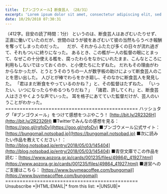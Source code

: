 ```yaml
---
title: 【ブンゴウメール】断食芸人 （28/31）
excerpt: 'Lorem ipsum dolor sit amet, consectetur adipiscing elit, sed do eiusmod tempor incididunt ut labore et dolore magna aliqua. Praesent elementum facilisis leo vel fringilla est ullamcorper eget. At imperdiet dui accumsan sit amet nulla facilisi morbi tempus.'
date: 10/29/2018 07:30:31
---
```


（412字。目安の読了時間：1分） というのは、断食芸人はあざむいたりせず、正直に働いていたのだが、世間のほうが彼をあざむいて彼の当然もらうべき報酬を奪ってしまったのだった。 　だが、それからふたたび多くの日々が流れ過ぎて、それもついに終りになった。 あるとき、この檻が一人の監督の眼にとまって、なぜこの十分使える檻を、腐ったわらをなかにいれたまま、こんなところに利用もしないでほっておくのか、と小使たちにたずねた。 だれもその理由がわからなかったが、とうとうそのうちの一人が数字板の助けによって断食芸人のことを思い出した。 人びとが棒でわらをかき廻し、そのなかに断食芸人を発見した。 「君はまだ断食をやっているのかね？」と、その監督はたずねた。 「いったい、いつになったらやめるつもりだね？」 「諸君、許してくれ」と、断食芸人はささやくような声でいった。 耳を格子にあてていた監督だけが、芸人のいうことがわかった。 ============================================== ハッシュタグ「#ブンゴウメール」をつけて感想をつぶやこう！ [http://bit.ly/2R2326H](http://bit.ly/2R2326H) ■Twitterでみんなの感想を見る：[https://goo.gl/rgfoDv](https://goo.gl/rgfoDv) ■ブンゴウメール公式サイト：[https://bungomail.notsobad.jp](https://bungomail.notsobad.jp) ■次に読みたい作品を教えてください！：[http://blog.notsobad.jp/entry/2018/05/03/145404](http://blog.notsobad.jp/entry/2018/05/03/145404) ■青空文庫でこの作品を読む：[https://www.aozora.gr.jp/cards/001235/files/49864\_41927.html](https://www.aozora.gr.jp/cards/001235/files/49864_41927.html) ■運営へのご支援はこちら： [https://www.buymeacoffee.com/bungomail](https://www.buymeacoffee.com/bungomail) ============================================== Unsubscribe \*|HTML:EMAIL|\* from this list: \*|UNSUB|\*